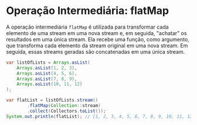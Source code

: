 # Operação Intermediária: flatMap
A operação intermediária `flatMap` é utilizada para transformar cada elemento de uma stream em uma nova stream e, em seguida, "achatar" os resultados em uma única stream. 
Ela recebe uma função, como argumento, que transforma cada elemento da stream original em uma nova stream. 
Em seguida, essas streams geradas são concatenadas em uma única stream.

```java
var listOfLists = Arrays.asList(
    Arrays.asList(1, 2, 3),
    Arrays.asList(4, 5, 6),
    Arrays.asList(7, 8, 9),
    Arrays.asList(10, 11, 12)
);

var flatList = listOfLists.stream()
        .flatMap(Collection::stream)
        .collect(Collectors.toList());
System.out.println(flatList); // [1, 2, 3, 4, 5, 6, 7, 8, 9, 10, 11, 12]
```